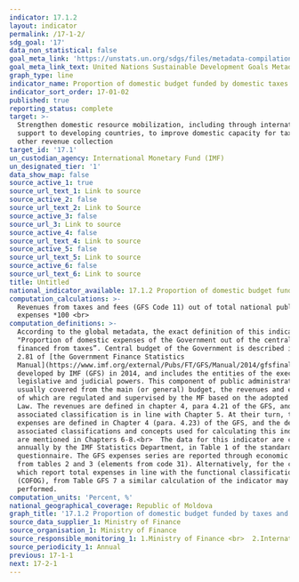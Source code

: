 ```yaml
---
indicator: 17.1.2
layout: indicator
permalink: /17-1-2/
sdg_goal: '17'
data_non_statistical: false
goal_meta_link: 'https://unstats.un.org/sdgs/files/metadata-compilation/Metadata-Goal-17.pdf'
goal_meta_link_text: United Nations Sustainable Development Goals Metadata (PDF 469 KB)
graph_type: line
indicator_name: Proportion of domestic budget funded by domestic taxes
indicator_sort_order: 17-01-02
published: true
reporting_status: complete
target: >-
  Strengthen domestic resource mobilization, including through international
  support to developing countries, to improve domestic capacity for tax and
  other revenue collection
target_id: '17.1'
un_custodian_agency: International Monetary Fund (IMF)
un_designated_tier: '1'
data_show_map: false
source_active_1: true
source_url_text_1: Link to source
source_active_2: false
source_url_text_2: Link to Source
source_active_3: false
source_url_3: Link to source
source_active_4: false
source_url_text_4: Link to source
source_active_5: false
source_url_text_5: Link to source
source_active_6: false
source_url_text_6: Link to source
title: Untitled
national_indicator_available: 17.1.2 Proportion of domestic budget funded by taxes and fees
computation_calculations: >-
  Revenues from taxes and fees (GFS Code 11) out of total national public budget
  expenses *100 <br>
computation_definitions: >-
  According to the global metadata, the exact definition of this indicator is
  "Proportion of domestic expenses of the Government out of the central budget
  financed from taxes”. Central budget of the Government is described in para.
  2.81 of [the Government Finance Statistics
  Manual](https://www.imf.org/external/Pubs/FT/GFS/Manual/2014/gfsfinal.pdf)
  developed by IMF (GFS) in 2014, and includes the entities of the executive,
  legislative and judicial powers. This component of public administration is
  usually covered from the main (or general) budget, the revenues and expenses
  of which are regulated and supervised by the MF based on the adopted Budget
  Law. The revenues are defined in chapter 4, para 4.21 of the GFS, and the
  associated classification is in line with Chapter 5. At their turn, the
  expenses are defined in Chapter 4 (para. 4.23) of the GFS, and the detailed
  associated classifications and concepts used for calculating this indicator
  are mentioned in Chapters 6-8.<br>  The data for this indicator are collected
  annually by the IMF Statistics Department, in Table 1 of the standardised
  questionnaire. The GFS expenses series are reported through economic expenses
  from tables 2 and 3 (elements from code 31). Alternatively, for the countries
  which report total expenses in line with the functional classification
  (COFOG), from Table GFS 7 a similar calculation of the indicator may be
  performed.
computation_units: 'Percent, %'
national_geographical_coverage: Republic of Moldova
graph_title: '17.1.2 Proportion of domestic budget funded by taxes and fees <br> '
source_data_supplier_1: Ministry of Finance
source_organisation_1: Ministry of Finance
source_responsible_monitoring_1: 1.Ministry of Finance <br>  2.International Monetary Fund
source_periodicity_1: Annual
previous: 17-1-1
next: 17-2-1
---
```

